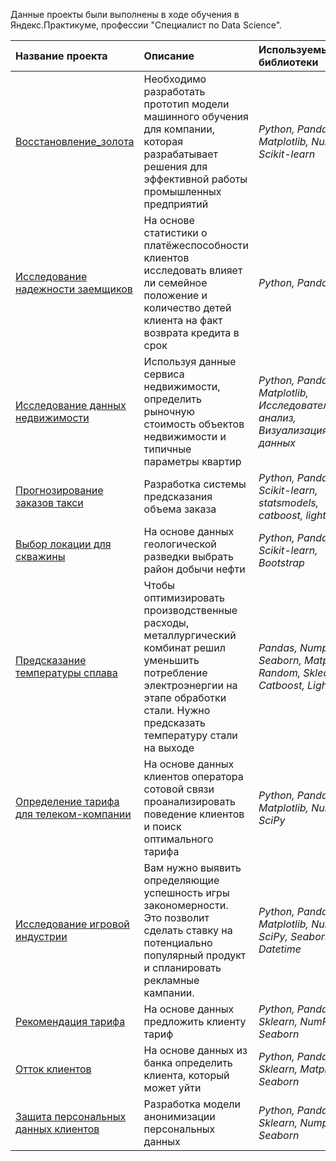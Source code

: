 Данные проекты были выполнены в ходе обучения в Яндекс.Практикуме, профессии "Специалист по Data Science".

| Название проекта | Описание | Используемые библиотеки | 
| :---------------------- | :---------------------- | :---------------------- |
| [Восстановление_золота](https://github.com/Zazeg/yandex_practicum/tree/main/Восстановление%20золота) | Необходимо разработать прототип модели машинного обучения для компании, которая разрабатывает решения для эффективной работы промышленных предприятий| *Python, Pandas, Matplotlib, NumPy, Scikit-learn* |
| [Исследование надежности заемщиков](https://github.com/Zazeg/yandex_practicum/tree/main/Исследование%20надёжности%20заёмщиков) | На основе статистики о платёжеспособности клиентов исследовать влияет ли семейное положение и количество детей клиента на факт возврата кредита в срок | *Python, Pandas* |
| [Исследование данных недвижимости](https://github.com/Zazeg/yandex_practicum/tree/main/Исследование%20объявлений%20о%20продаже%20квартир) | Используя данные сервиса недвижимости, определить рыночную стоимость объектов недвижимости и типичные параметры квартир | *Python, Pandas, Matplotlib, Исследовательский анализ, Визуализация данных* |
| [Прогнозирование заказов такси](https://github.com/Zazeg/yandex_practicum/tree/main/Прогнозирование%20заказов) | Разработка системы предсказания объема заказа | *Python, Pandas, Scikit-learn, statsmodels, catboost, lightgbm* |
| [Выбор локации для скважины](https://github.com/Zazeg/yandex_practicum/tree/main/Выбор%20локации%20для%20скважины) | На основе данных геологической разведки выбрать район добычи нефти | *Python, Pandas, Scikit-learn, Bootstrap* |
| [Предсказание температуры сплава](https://github.com/Zazeg/yandex_practicum/tree/main/Предсказание%20температуры%20сплава) | Чтобы оптимизировать производственные расходы, металлургический комбинат решил уменьшить потребление электроэнергии на этапе обработки стали. Нужно предсказать температуру стали на выходе | *Pandas, Numpy, Seaborn, Matplotlib, Random, Sklearn, Catboost, Lightgbm* |
| [Определение тарифа для телеком-компании](https://github.com/Zazeg/yandex_practicum/tree/main/Определение%20тарифа%20для%20телеком%20компании) | На основе данных клиентов оператора сотовой связи проанализировать поведение клиентов и поиск оптимального тарифа | *Python, Pandas, Matplotlib, NumPy, SciPy* |
| [Исследование игровой индустрии](https://github.com/Zazeg/yandex_practicum/tree/main/Исследование%20игровой%20индустрии) | Вам нужно выявить определяющие успешность игры закономерности. Это позволит сделать ставку на потенциально популярный продукт и спланировать рекламные кампании. | *Python, Pandas, Matplotlib, NumPy, SciPy, Seaborn, Datetime* |
| [Рекомендация тарифа](https://github.com/Zazeg/yandex_practicum/tree/main/Рекомендация%20тарифов) | На основе данных предложить клиенту тариф | *Python, Pandas, Sklearn, NumPy, Seaborn* |
| [Отток клиентов](https://github.com/Zazeg/yandex_practicum/tree/main/Отток%20клиентов) | На основе данных из банка определить клиента, который может уйти | *Python, Pandas, Sklearn, Matplotlib, Seaborn* |
| [Защита персональных данных клиентов](https://github.com/Zazeg/yandex_practicum/tree/main/Защита%20персональных%20данных%20клиентов) | Разработка модели анонимизации персональных данных | *Python, Pandas, Sklearn, Numpy, Seaborn* |
 
